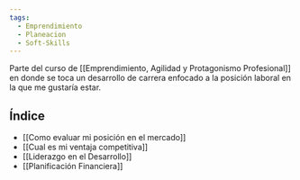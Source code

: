 ```yaml
---
tags:
  - Emprendimiento
  - Planeacion
  - Soft-Skills
---
```

Parte del curso de [[Emprendimiento, Agilidad y Protagonismo Profesional]] en donde se toca un desarrollo de carrera enfocado a la posición laboral en la que me gustaría estar.

## Índice
- [[Como evaluar mi posición en el mercado]]
- [[Cual es mi ventaja competitiva]]
- [[Liderazgo en el Desarrollo]]
- [[Planificación Financiera]]

